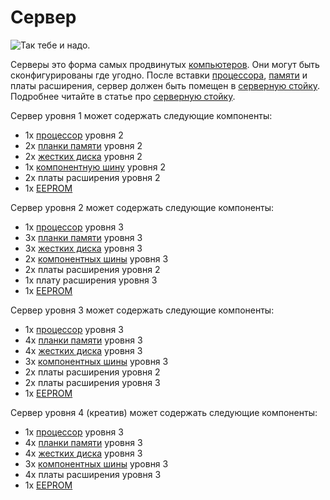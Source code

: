 # Сервер

![Так тебе и надо.](oredict:oc:server1)

Серверы это форма самых продвинутых [компьютеров](../general/computer.md). Они могут быть сконфигурированы где угодно. После вставки [процессора](cpu1.md), [памяти](ram1.md) и платы расширения, сервер должен быть помещен в [серверную стойку](../block/serverRack.md). Подробнее читайте в статье про [серверную стойку](../block/serverRack.md).

Сервер уровня 1 может содержать следующие компоненты:
- 1x [процессор](cpu2.md) уровня 2
- 2x [планки памяти](ram3.md) уровня 2
- 2x [жестких диска](hdd2.md) уровня 2
- 1x [компонентную шину](componentBus2.md) уровня 2
- 2x платы расширения уровня 2
- 1x [EEPROM](eeprom.md)

Сервер уровня 2 может содержать следующие компоненты:
- 1x [процессор](cpu2.md) уровня 3
- 3x [планки памяти](ram5.md) уровня 3
- 3x [жестких диска](hdd3.md) уровня 3
- 2x [компонентных шины](componentBus3.md) уровня 3
- 2x платы расширения уровня 2
- 1x плату расширения уровня 3
- 1x [EEPROM](eeprom.md)

Сервер уровня 3 может содержать следующие компоненты:
- 1x [процессор](cpu2.md) уровня 3
- 4x [планки памяти](ram5.md) уровня 3
- 4x [жестких диска](hdd3.md) уровня 3
- 3x [компонентных шины](componentBus3.md) уровня 3
- 2x платы расширения уровня 2
- 2x платы расширения уровня 3
- 1x [EEPROM](eeprom.md)

Сервер уровня 4 (креатив) может содержать следующие компоненты:
- 1x [процессор](cpu2.md) уровня 3
- 4x [планки памяти](ram5.md) уровня 3
- 4x [жестких диска](hdd3.md) уровня 3
- 3x [компонентных шины](componentBus3.md) уровня 3
- 4x платы расширения уровня 3
- 1x [EEPROM](eeprom.md)
